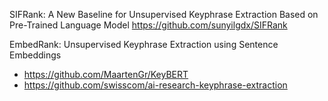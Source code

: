

SIFRank: A New Baseline for Unsupervised Keyphrase Extraction Based on Pre-Trained Language Model
https://github.com/sunyilgdx/SIFRank


EmbedRank: Unsupervised Keyphrase Extraction using Sentence Embeddings
  - https://github.com/MaartenGr/KeyBERT
  - https://github.com/swisscom/ai-research-keyphrase-extraction


